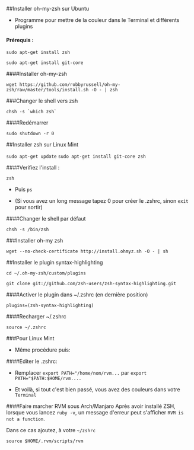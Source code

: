 ##Installer oh-my-zsh sur Ubuntu

- Programme pour mettre de la couleur dans le Terminal et différents plugins

#### Prérequis : 

```sudo apt-get install zsh```


```sudo apt-get install git-core```
	

####Installer oh-my-zsh

```wget https://github.com/robbyrussell/oh-my-zsh/raw/master/tools/install.sh -O - | zsh```

###Changer le shell vers zsh

```chsh -s `which zsh` ```

####Redémarrer

```sudo shutdown -r 0```

##Installer zsh sur Linux Mint

```sudo apt-get update```
```sudo apt-get install git-core zsh```

####Verifiez l'install :

`zsh`

- Puis `ps`

- (Si vous avez un long message tapez 0 pour créer le .zshrc, sinon `exit` pour sortir)

####Changer le shell par défaut

`chsh -s /bin/zsh`

###Installer oh-my zsh

`wget --no-check-certificate http://install.ohmyz.sh -O - | sh`


##Installer le plugin syntax-highlighting 

`cd ~/.oh-my-zsh/custom/plugins`

`git clone git://github.com/zsh-users/zsh-syntax-highlighting.git`

####Activer le plugin dans ~/.zshrc (en dernière position)

`plugins=(zsh-syntax-highlighting)`

####Recharger ~/.zshrc

`source ~/.zshrc`

###Pour Linux Mint

- Même procédure puis:

####Editer le .zshrc:

- Remplacer `export PATH="/home/nom/rvm...` par `export PATH="$PATH:$HOME/rvm....`

- Et voilà, si tout c'est bien passé, vous avez des couleurs dans votre `Terminal`

####Faire marcher RVM sous Arch/Manjaro
Après avoir installé ZSH, lorsque vous lancez `ruby -v`, un message d'erreur peut s'afficher `RVM is not a function`.

Dans ce cas ajoutez, à votre `~/zshrc`

`source $HOME/.rvm/scripts/rvm`
